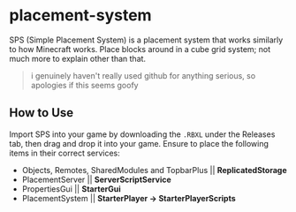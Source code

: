 # placement-system
SPS (Simple Placement System) is a placement system that works similarly to how Minecraft works. Place blocks around in a cube grid system; not much more to explain other than that.

> i genuinely haven't really used github for anything serious, so
> apologies if this seems goofy

## How to Use
Import SPS into your game by downloading the `.RBXL` under the Releases tab, then drag and drop it into your game.
Ensure to place the following items in their correct services:
- Objects, Remotes, SharedModules and TopbarPlus || **__ReplicatedStorage__**
- PlacementServer || **__ServerScriptService__**
- PropertiesGui || **__StarterGui__**
- PlacementSystem || **__StarterPlayer__ -> __StarterPlayerScripts__**
